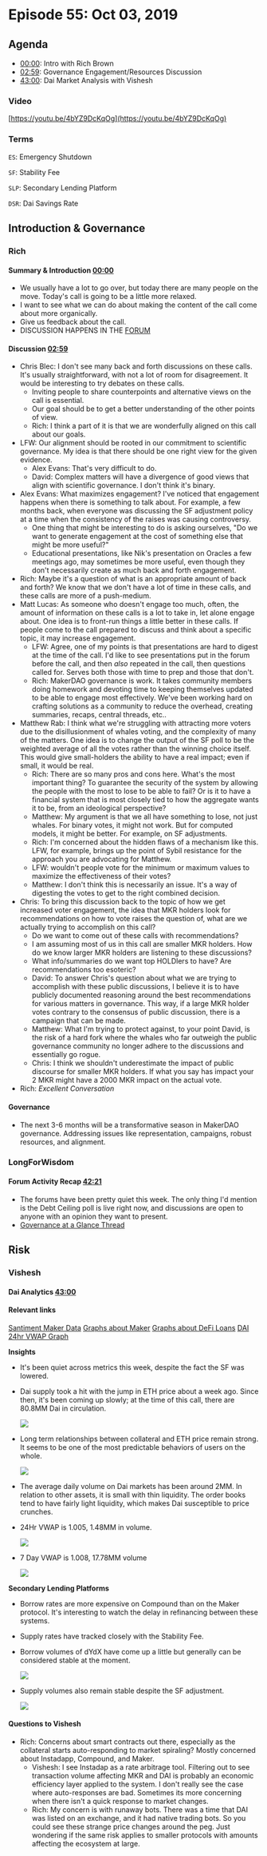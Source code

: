 # Episode 55: Oct 03, 2019

## Agenda

* [00:00](https://youtu.be/4bYZ9DcKqOg?t=1): Intro with Rich Brown
* [02:59](https://youtu.be/4bYZ9DcKqOg?t=184): Governance Engagement/Resources Discussion
* [43:00](https://youtu.be/4bYZ9DcKqOg?t=2581): Dai Market Analysis with Vishesh

### Video

[https://youtu.be/4bYZ9DcKqOg](https://youtu.be/4bYZ9DcKqOg)

### Terms

`ES`: Emergency Shutdown

`SF`: Stability Fee

`SLP`: Secondary Lending Platform

`DSR`: Dai Savings Rate

## Introduction & Governance

### Rich

#### Summary & Introduction [00:00](https://youtu.be/4bYZ9DcKqOg?t=1)

* We usually have a lot to go over, but today there are many people on the move. Today's call is going to be a little more relaxed.
* I want to see what we can do about making the content of the call come about more organically.
* Give us feedback about the call.
* DISCUSSION HAPPENS IN THE [FORUM](https://forum.makerdao.com/)

#### Discussion [02:59](https://youtu.be/4bYZ9DcKqOg?t=184)

* Chris Blec: I don't see many back and forth discussions on these calls. It's usually straightforward, with not a lot of room for disagreement. It would be interesting to try debates on these calls.
  * Inviting people to share counterpoints and alternative views on the call is essential.
  * Our goal should be to get a better understanding of the other points of view.
  * Rich: I think a part of it is that we are wonderfully aligned on this call about our goals.
* LFW: Our alignment should be rooted in our commitment to scientific governance. My idea is that there should be one right view for the given evidence.
  * Alex Evans: That's very difficult to do.
  * David: Complex matters will have a divergence of good views that align with scientific governance. I don't think it's binary.
* Alex Evans: What maximizes engagement? I've noticed that engagement happens when there is something to talk about. For example, a few months back, when everyone was discussing the SF adjustment policy at a time when the consistency of the raises was causing controversy.
  * One thing that might be interesting to do is asking ourselves, "Do we want to generate engagement at the cost of something else that might be more useful?"
  * Educational presentations, like Nik's presentation on Oracles a few meetings ago, may sometimes be more useful, even though they don't necessarily create as much back and forth engagement.
* Rich: Maybe it's a question of what is an appropriate amount of back and forth? We know that we don't have a lot of time in these calls, and these calls are more of a push-medium.
* Matt Lucas: As someone who doesn't engage too much, often, the amount of information on these calls is a lot to take in, let alone engage about. One idea is to front-run things a little better in these calls. If people come to the call prepared to discuss and think about a specific topic, it may increase engagement.
  * LFW: Agree, one of my points is that presentations are hard to digest at the time of the call. I'd like to see presentations put in the forum before the call, and then _also_ repeated in the call, then questions called for. Serves both those with time to prep and those that don't.
  * Rich: MakerDAO governance is work. It takes community members doing homework and devoting time to keeping themselves updated to be able to engage most effectively. We've been working hard on crafting solutions as a community to reduce the overhead, creating summaries, recaps, central threads, etc..
* Matthew Rab: I think what we're struggling with attracting more voters due to the disillusionment of whales voting, and the complexity of many of the matters. One idea is to change the output of the SF poll to be the weighted average of all the votes rather than the winning choice itself. This would give small-holders the ability to have a real impact; even if small, it would be real.
  * Rich: There are so many pros and cons here. What's the most important thing? To guarantee the security of the system by allowing the people with the most to lose to be able to fail? Or is it to have a financial system that is most closely tied to how the aggregate wants it to be, from an ideological perspective?
  * Matthew: My argument is that we all have something to lose, not just whales. For binary votes, it might not work. But for computed models, it might be better. For example, on SF adjustments.
  * Rich: I'm concerned about the hidden flaws of a mechanism like this. LFW, for example, brings up the point of Sybil resistance for the approach you are advocating for Matthew.
  * LFW: wouldn't people vote for the minimum or maximum values to maximize the effectiveness of their votes?
  * Matthew: I don't think this is necessarily an issue. It's a way of digesting the votes to get to the right combined decision.
* Chris: To bring this discussion back to the topic of how we get increased voter engagement, the idea that MKR holders look for recommendations on how to vote raises the question of, what are we actually trying to accomplish on this call?
  * Do we want to come out of these calls with recommendations?
  * I am assuming most of us in this call are smaller MKR holders. How do we know larger MKR holders are listening to these discussions?
  * What info/summaries do we want top HOLDlers to have? Are recommendations too esoteric?
  * David: To answer Chris's question about what we are trying to accomplish with these public discussions, I believe it is to have publicly documented reasoning around the best recommendations for various matters in governance. This way, if a large MKR holder votes contrary to the consensus of public discussion, there is a campaign that can be made.
  * Matthew: What I'm trying to protect against, to your point David, is the risk of a hard fork where the whales who far outweigh the public governance community no longer adhere to the discussions and essentially go rogue.
  * Chris: I think we shouldn't underestimate the impact of public discourse for smaller MKR holders. If what you say has impact your 2 MKR might have a 2000 MKR impact on the actual vote.
* Rich: _Excellent Conversation_

#### Governance

* The next 3-6 months will be a transformative season in MakerDAO governance. Addressing issues like representation, campaigns, robust resources, and alignment.

### LongForWisdom

#### Forum Activity Recap [42:21](https://youtu.be/4bYZ9DcKqOg?t=2541)

* The forums have been pretty quiet this week. The only thing I'd mention is the Debt Ceiling poll is live right now, and discussions are open to anyone with an opinion they want to present.
* [Governance at a Glance Thread](https://forum.makerdao.com/t/governance-at-a-glance/84)

## Risk

### Vishesh

#### Dai Analytics [43:00](https://youtu.be/4bYZ9DcKqOg?t=2581)

#### Relevant links

[Santiment Maker Data](https://graphs.santiment.net/makerdao) [Graphs about Maker](http://makerdao.descipher.io/) [Graphs about DeFi Loans](http://loans.descipher.io/) [DAI 24hr VWAP Graph](http://dai.descipher.io/)

**Insights**

* It's been quiet across metrics this week, despite the fact the SF was lowered.
* Dai supply took a hit with the jump in ETH price about a week ago. Since then, it's been coming up slowly; at the time of this call, there are 80.8MM Dai in circulation.

  ![](https://i.imgur.com/jyU2HAg.png)

* Long term relationships between collateral and ETH price remain strong. It seems to be one of the most predictable behaviors of users on the whole.

  ![](https://i.imgur.com/eQXQmuY.png)

* The average daily volume on Dai markets has been around 2MM. In relation to other assets, it is small with thin liquidity. The order books tend to have fairly light liquidity, which makes Dai susceptible to price crunches.
* 24Hr VWAP is 1.005, 1.48MM in volume.

  ![](https://i.imgur.com/XrOUM2p.png)

* 7 Day VWAP is 1.008, 17.78MM volume

  ![](https://i.imgur.com/fnRZNkD.png)

**Secondary Lending Platforms**

* Borrow rates are more expensive on Compound than on the Maker protocol. It's interesting to watch the delay in refinancing between these systems.
* Supply rates have tracked closely with the Stability Fee.
* Borrow volumes of dYdX have come up a little but generally can be considered stable at the moment.

  ![](https://i.imgur.com/huVuBFV.png)

* Supply volumes also remain stable despite the SF adjustment.

  ![](https://i.imgur.com/2YCkVz9.png)

#### Questions to Vishesh

* Rich: Concerns about smart contracts out there, especially as the collateral starts auto-responding to market spiraling? Mostly concerned about Instadapp, Compound, and Maker.
  * Vishesh: I see Instadap as a rate arbitrage tool. Filtering out to see transaction volume affecting MKR and DAI is probably an economic efficiency layer applied to the system. I don't really see the case where auto-responses are bad. Sometimes its more concerning when there isn't a quick response to market changes.
  * Rich: My concern is with runaway bots. There was a time that DAI was listed on an exchange, and it had native trading bots. So you could see these strange price changes around the peg. Just wondering if the same risk applies to smaller protocols with amounts affecting the ecosystem at large.

